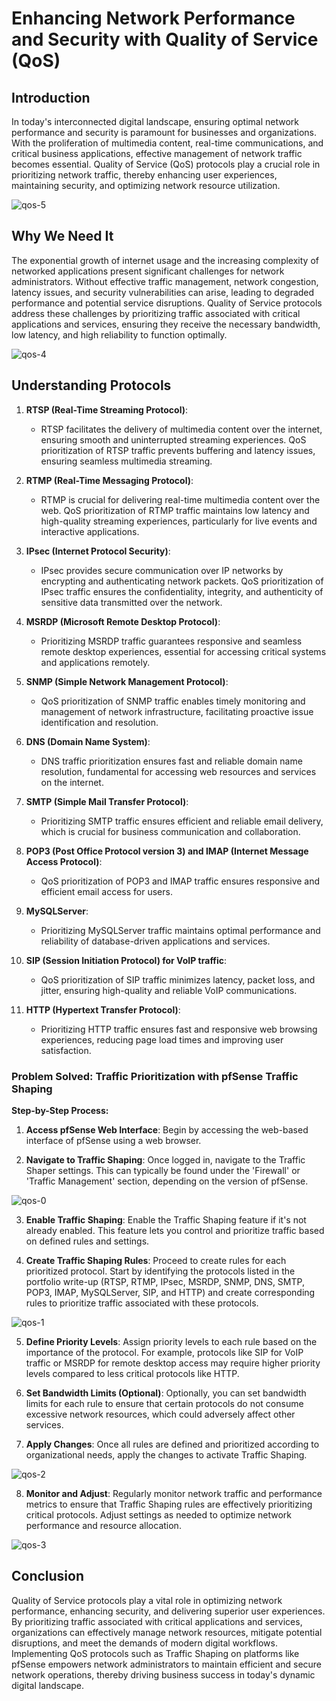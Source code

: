 # Enhancing Network Performance and Security with Quality of Service (QoS)

## Introduction
In today's interconnected digital landscape, ensuring optimal network performance and security is paramount for businesses and organizations. With the proliferation of multimedia content, real-time communications, and critical business applications, effective management of network traffic becomes essential. Quality of Service (QoS) protocols play a crucial role in prioritizing network traffic, thereby enhancing user experiences, maintaining security, and optimizing network resource utilization.

![qos-5](https://github.com/rasheedjimoh/qos/assets/157264080/339fa119-bf1f-4a44-9bea-3c376092d46f)


## Why We Need It
The exponential growth of internet usage and the increasing complexity of networked applications present significant challenges for network administrators. Without effective traffic management, network congestion, latency issues, and security vulnerabilities can arise, leading to degraded performance and potential service disruptions. Quality of Service protocols address these challenges by prioritizing traffic associated with critical applications and services, ensuring they receive the necessary bandwidth, low latency, and high reliability to function optimally.


![qos-4](https://github.com/rasheedjimoh/qos/assets/157264080/2c894466-d318-42cc-8618-3cbbac184d54)


## Understanding Protocols

1. **RTSP (Real-Time Streaming Protocol)**:
   - RTSP facilitates the delivery of multimedia content over the internet, ensuring smooth and uninterrupted streaming experiences. QoS prioritization of RTSP traffic prevents buffering and latency issues, ensuring seamless multimedia streaming.

2. **RTMP (Real-Time Messaging Protocol)**:
   - RTMP is crucial for delivering real-time multimedia content over the web. QoS prioritization of RTMP traffic maintains low latency and high-quality streaming experiences, particularly for live events and interactive applications.

3. **IPsec (Internet Protocol Security)**:
   - IPsec provides secure communication over IP networks by encrypting and authenticating network packets. QoS prioritization of IPsec traffic ensures the confidentiality, integrity, and authenticity of sensitive data transmitted over the network.

4. **MSRDP (Microsoft Remote Desktop Protocol)**:
   - Prioritizing MSRDP traffic guarantees responsive and seamless remote desktop experiences, essential for accessing critical systems and applications remotely.

5. **SNMP (Simple Network Management Protocol)**:
   - QoS prioritization of SNMP traffic enables timely monitoring and management of network infrastructure, facilitating proactive issue identification and resolution.

6. **DNS (Domain Name System)**:
   - DNS traffic prioritization ensures fast and reliable domain name resolution, fundamental for accessing web resources and services on the internet.

7. **SMTP (Simple Mail Transfer Protocol)**:
   - Prioritizing SMTP traffic ensures efficient and reliable email delivery, which is crucial for business communication and collaboration.

8. **POP3 (Post Office Protocol version 3) and IMAP (Internet Message Access Protocol)**:
   - QoS prioritization of POP3 and IMAP traffic ensures responsive and efficient email access for users.

9. **MySQLServer**:
   - Prioritizing MySQLServer traffic maintains optimal performance and reliability of database-driven applications and services.

10. **SIP (Session Initiation Protocol) for VoIP traffic**:
    - QoS prioritization of SIP traffic minimizes latency, packet loss, and jitter, ensuring high-quality and reliable VoIP communications.

11. **HTTP (Hypertext Transfer Protocol)**:
    - Prioritizing HTTP traffic ensures fast and responsive web browsing experiences, reducing page load times and improving user satisfaction.

### Problem Solved: Traffic Prioritization with pfSense Traffic Shaping

**Step-by-Step Process:**

1. **Access pfSense Web Interface**: Begin by accessing the web-based interface of pfSense using a web browser.

2. **Navigate to Traffic Shaping**: Once logged in, navigate to the Traffic Shaper settings. This can typically be found under the 'Firewall' or 'Traffic Management' section, depending on the version of pfSense.

![qos-0](https://github.com/rasheedjimoh/qos/assets/157264080/e3656b31-8a68-464e-9213-adb724073127)

3. **Enable Traffic Shaping**: Enable the Traffic Shaping feature if it's not already enabled. This feature lets you control and prioritize traffic based on defined rules and settings.

4. **Create Traffic Shaping Rules**: Proceed to create rules for each prioritized protocol. Start by identifying the protocols listed in the portfolio write-up (RTSP, RTMP, IPsec, MSRDP, SNMP, DNS, SMTP, POP3, IMAP, MySQLServer, SIP, and HTTP) and create corresponding rules to prioritize traffic associated with these protocols.

![qos-1](https://github.com/rasheedjimoh/qos/assets/157264080/c7ad2867-b44b-4209-a06b-aed17d85c17d)


5. **Define Priority Levels**: Assign priority levels to each rule based on the importance of the protocol. For example, protocols like SIP for VoIP traffic or MSRDP for remote desktop access may require higher priority levels compared to less critical protocols like HTTP.

6. **Set Bandwidth Limits (Optional)**: Optionally, you can set bandwidth limits for each rule to ensure that certain protocols do not consume excessive network resources, which could adversely affect other services.

7. **Apply Changes**: Once all rules are defined and prioritized according to organizational needs, apply the changes to activate Traffic Shaping.

![qos-2](https://github.com/rasheedjimoh/qos/assets/157264080/a7e05f23-aabd-45d4-bb86-6f8ee88c843f)

8. **Monitor and Adjust**: Regularly monitor network traffic and performance metrics to ensure that Traffic Shaping rules are effectively prioritizing critical protocols. Adjust settings as needed to optimize network performance and resource allocation.

![qos-3](https://github.com/rasheedjimoh/qos/assets/157264080/55046a67-c384-4521-a66f-99fff183a853)

## Conclusion
Quality of Service protocols play a vital role in optimizing network performance, enhancing security, and delivering superior user experiences. By prioritizing traffic associated with critical applications and services, organizations can effectively manage network resources, mitigate potential disruptions, and meet the demands of modern digital workflows. Implementing QoS protocols such as Traffic Shaping on platforms like pfSense empowers network administrators to maintain efficient and secure network operations, thereby driving business success in today's dynamic digital landscape.
